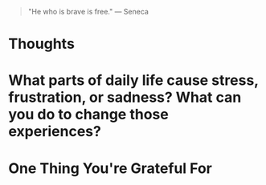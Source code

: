 
> \"He who is brave is free.\" — Seneca

# Thoughts

# What parts of daily life cause stress, frustration, or sadness? What can you do to change those experiences?

# One Thing You're Grateful For

